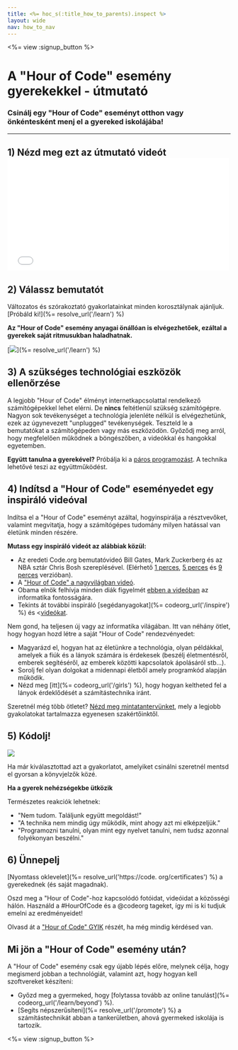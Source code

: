 ```yaml
---
title: <%= hoc_s(:title_how_to_parents).inspect %>
layout: wide
nav: how_to_nav
---
```

<%= view :signup_button %>

# A "Hour of Code" esemény gyerekekkel - útmutató

### Csinálj egy "Hour of Code" eseményt otthon vagy önkéntesként menj el a gyereked iskolájába!

* * *

## 1) Nézd meg ezt az útmutató videót <iframe width="500" height="255" src="//www.youtube.com/embed/SrnvvWDm73k" frameborder="0" allowfullscreen mark="crwd-mark"></iframe> 

## 2) Válassz bemutatót

Változatos és szórakoztató gyakorlatainkat minden korosztálynak ajánljuk. [Próbáld ki!](%= resolve_url('/learn') %)

**Az "Hour of Code" esemény anyagai önállóan is elvégezhetőek, ezáltal a gyerekek saját ritmusukban haladhatnak.**

[![](/images/fit-700/tutorials.png)](%= resolve_url('/learn') %)

## 3) A szükséges technológiai eszközök ellenőrzése

A legjobb "Hour of Code" élményt internetkapcsolattal rendelkező számítógépekkel lehet elérni. De **nincs** feltétlenül szükség számítógépre. Nagyon sok tevékenységet a technológia jelenléte nélkül is elvégezhetünk, ezek az úgynevezett "unplugged" tevékenységek. Teszteld le a bemutatókat a számítógépeden vagy más eszközödön. Győződj meg arról, hogy megfelelően működnek a böngészőben, a videókkal és hangokkal egyetemben.

**Együtt tanulna a gyerekével?** Próbálja ki a [páros programozást](http://www.ncwit.org/resources/pair-programming-box-power-collaborative-learning). A technika lehetővé teszi az együttműködést.

## 4) Indítsd a "Hour of Code" eseményedet egy inspiráló videóval

Indítsa el a "Hour of Code" eseményt azáltal, hogyinspirálja a résztvevőket, valamint megvitatja, hogy a számítógépes tudomány milyen hatással van életünk minden részére.

**Mutass egy inspiráló videót az alábbiak közül:**

- Az eredeti Code.org bemutatóvideó Bill Gates, Mark Zuckerberg és az NBA sztár Chris Bosh szereplésével. (Elérhető [1 perces](https://www.youtube.com/watch?v=qYZF6oIZtfc), [5 perces](https://www.youtube.com/watch?v=nKIu9yen5nc) és [9 perces](https://www.youtube.com/watch?v=dU1xS07N-FA) verzióban).
- A ["Hour of Code" a nagyvilágban videó](https://www.youtube.com/watch?v=KsOIlDT145A).
- Obama elnök felhívja minden diák figyelmét [ebben a videóban](https://www.youtube.com/watch?v=6XvmhE1J9PY) az informatika fontosságára.
- Tekints át további inspiráló [segédanyagokat](%= codeorg_url('/inspire') %) és <[videókat](https://www.youtube.com/playlist?list=PLzdnOPI1iJNfpD8i4Sx7U0y2MccnrNZuP).

Nem gond, ha teljesen új vagy az informatika világában. Itt van néhány ötlet, hogy hogyan hozd létre a saját "Hour of Code" rendezvényedet:

- Magyarázd el, hogyan hat az életünkre a technológia, olyan példákkal, amelyek a fiúk és a lányok számára is érdekesek (beszélj életmentésről, emberek segítéséről, az emberek közötti kapcsolatok ápolásáról stb...).
- Sorolj fel olyan dolgokat a midennapi életből amely programkód alapján működik.
- Nézd meg [itt](%= codeorg_url('/girls') %), hogy hogyan keltheted fel a lányok érdeklődését a számítástechnika iránt.

Szeretnél még több ötletet? [Nézd meg mintatantervünket](/files/AfterschoolEducatorLessonPlanOutline.docx), mely a legjobb gyakolatokat tartalmazza egyenesen szakértőinktől.

## 5) Kódolj!

<img src="/images/fit-700/tutorial-short-link.png" />

Ha már kiválasztottad azt a gyakorlatot, amelyiket csinálni szeretnél mentsd el gyorsan a könyvjelzők közé.

**Ha a gyerek nehézségekbe ütközik**

Természetes reakciók lehetnek:

- "Nem tudom. Találjunk együtt megoldást!"
- "A technika nem mindig úgy működik, mint ahogy azt mi elképzeljük."
- "Programozni tanulni, olyan mint egy nyelvet tanulni, nem tudsz azonnal folyékonyan beszélni."

## 6) Ünnepelj

[Nyomtass oklevelet](%= resolve_url('https://code. org/certificates') %) a gyerekednek (és saját magadnak).

Oszd meg a "Hour of Code"-hoz kapcsolódó fotóidat, videóidat a közösségi hálón. Használd a #HourOfCode és a @codeorg tageket, így mi is ki tudjuk emelni az eredményeidet!

Olvasd át a ["Hour of Code" GYIK](https://support.code.org/hc/en-us/categories/200147083-Hour-of-Code) részét, ha még mindig kérdésed van.

## Mi jön a "Hour of Code" esemény után?

A "Hour of Code" esemény csak egy újabb lépés előre, melynek célja, hogy megismerd jobban a technológiát, valamint azt, hogy hogyan kell szoftvereket készíteni:

- Győzd meg a gyermeked, hogy [folytassa tovább az online tanulást](%= codeorg_url('/learn/beyond') %).
- [Segíts népszerűsíteni](%= resolve_url('/promote') %) a számítástechnikát abban a tankerületben, ahová gyermeked iskolája is tartozik.

<%= view :signup_button %>